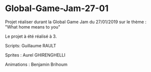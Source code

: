 # Global-Game-Jam-27-01

<p>Projet réaliser durant la Global Game Jam du 27/01/2019 sur le thème : "What home means to you"</p>

<p>Le projet à été réalisé à 3.</p>

<p>Scripts: Guillaume RAULT</p>
<p>Sprites : Aurel GHIRENGHELLI</p>
<p>Animations : Benjamin Brihoum</p>

